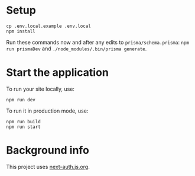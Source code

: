 # Setup

```
cp .env.local.example .env.local
npm install
```

Run these commands now and after any edits to `prisma/schema.prisma`: `npm run prismaDev` and `./node_modules/.bin/prisma generate`.

# Start the application

To run your site locally, use:

```
npm run dev
```

To run it in production mode, use:

```
npm run build
npm run start
```

# Background info

This project uses [next-auth.js.org](https://next-auth.js.org).
